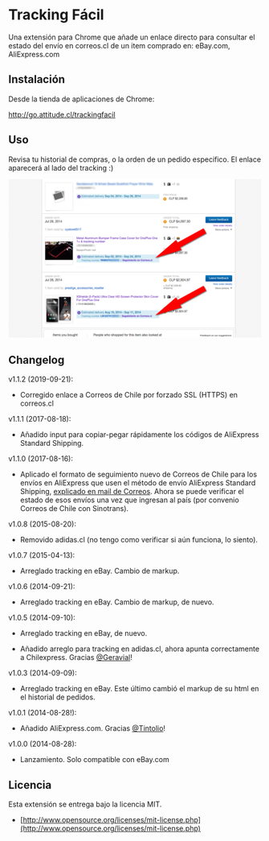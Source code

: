 Tracking Fácil
===============

Una extensión para Chrome que añade un enlace directo para consultar el estado del envío en correos.cl de un item comprado en: eBay.com, AliExpress.com

## Instalación
Desde la tienda de aplicaciones de Chrome:

http://go.attitude.cl/trackingfacil

## Uso
Revisa tu historial de compras, o la orden de un pedido especifico. El enlace aparecerá al lado del tracking :)

![eBay demo](https://raw.githubusercontent.com/TCattd/chrome-correoscl-tracking/master/extras-dontpackage/pantallazo1.png)

## Changelog
v1.1.2 (2019-09-21):

- Corregido enlace a Correos de Chile por forzado SSL (HTTPS) en correos.cl

v1.1.1 (2017-08-18):

- Añadido input para copiar-pegar rápidamente los códigos de AliExpress Standard Shipping.

v1.1.0 (2017-08-16):

- Aplicado el formato de seguimiento nuevo de Correos de Chile para los envíos en AliExpress que usen el método de envío AliExpress Standard Shipping, [explicado en mail de Correos](http://webview.masterbase.com/v0/CORREOSMKTCL/ID1048hx406222icXse85). Ahora se puede verificar el estado de esos envíos una vez que ingresan al país (por convenio Correos de Chile con Sinotrans).

v1.0.8 (2015-08-20):

- Removido adidas.cl (no tengo como verificar si aún funciona, lo siento).

v1.0.7 (2015-04-13):

- Arreglado tracking en eBay. Cambio de markup.

v1.0.6 (2014-09-21):

- Arreglado tracking en eBay. Cambio de markup, de nuevo.

v1.0.5 (2014-09-10):

- Arreglado tracking en eBay, de nuevo.

- Añadido arreglo para tracking en adidas.cl, ahora apunta correctamente a Chilexpress. Gracias [@Geravial](https://twitter.com/Geravial)!

v1.0.3 (2014-09-09):

- Arreglado tracking en eBay. Este último cambió el markup de su html en el historial de pedidos.

v1.0.1 (2014-08-28!):

- Añadido AliExpress.com. Gracias [@Tintolio](https://twitter.com/Tintolio)!

v1.0.0 (2014-08-28):

- Lanzamiento. Solo compatible con eBay.com


## Licencia

Esta extensión se entrega bajo la licencia MIT.

* [http://www.opensource.org/licenses/mit-license.php](http://www.opensource.org/licenses/mit-license.php)
